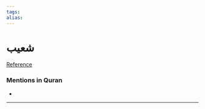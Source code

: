 ```yaml
---
tags: 
alias: 
---
```


# شعيب

[Reference](https://corpus.quran.com/concept.jsp?id=shuayb)

### Mentions in Quran
- 

---


